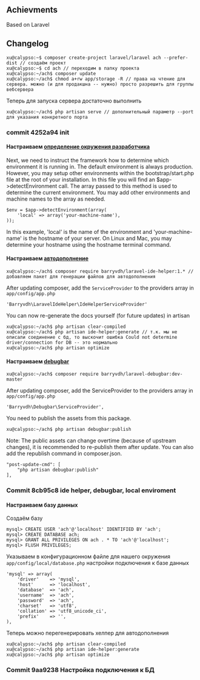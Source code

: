 ## Achievments

Based on Laravel

## Changelog

    xu@calypso:~$ composer create-project laravel/laravel ach --prefer-dist // создаём проект
    xu@calypso:~$ cd ach // переходим в папку проекта
    xu@calypso:~/ach$ composer update
    xu@calypso:~/ach$ chmod a+rw app/storage -R // права на чтение для сервера. можно (и для продакшна -- нужно) просто разрешить для группы вебсервера

Теперь для запуска сервера достаточно выполнить 
    
    xu@calypso:~/ach$ php artisan serve // дополнительный параметр --port для указания конкретного порта 

### commit 4252a94 init

#### Настраиваем [определение окружения разработчика](http://laravel.com/docs/configuration#environment-configuration)

Next, we need to instruct the framework how to determine which environment it is running in. The default environment is always production. However, you may setup other environments within the bootstrap/start.php file at the root of your installation. In this file you will find an $app->detectEnvironment call. The array passed to this method is used to determine the current environment. You may add other environments and machine names to the array as needed.
    
    $env = $app->detectEnvironment(array(
        'local' => array('your-machine-name'),
    ));
    
In this example, 'local' is the name of the environment and 'your-machine-name' is the hostname of your server. On Linux and Mac, you may determine your hostname using the hostname terminal command.

#### Настраиваем [автодополнение](https://github.com/barryvdh/laravel-ide-helper)

    xu@calypso:~/ach$ composer require barryvdh/laravel-ide-helper:1.* // добавляем пакет для генерации файлов для автодополнения

After updating composer, add the `ServiceProvider` to the providers array in `app/config/app.php`

    'Barryvdh\LaravelIdeHelper\IdeHelperServiceProvider'
    
You can now re-generate the docs yourself (for future updates) in artisan

    xu@calypso:~/ach$ php artisan clear-compiled
    xu@calypso:~/ach$ php artisan ide-helper:generate // т.к. мы не описали соединение с бд, то выскочит ошибка Could not determine driver/connection for DB -- это нормально
    xu@calypso:~/ach$ php artisan optimize

#### Настраиваем [debugbar](https://github.com/barryvdh/laravel-debugbar)

    xu@calypso:~/ach$ composer require barryvdh/laravel-debugbar:dev-master

After updating composer, add the ServiceProvider to the providers array in `app/config/app.php`

    'Barryvdh\Debugbar\ServiceProvider',

You need to publish the assets from this package.

    xu@calypso:~/ach$ php artisan debugbar:publish

Note: The public assets can change overtime (because of upstream changes), it is recommended to re-publish them after update. You can also add the republish command in composer.json.

    "post-update-cmd": [
        "php artisan debugbar:publish"
    ],
  
### Commit 8cb95c8 ide helper, debugbar, local enviroment

#### Настраиваем базу данных

Создаём базу

    mysql> CREATE USER 'ach'@'localhost' IDENTIFIED BY 'ach';
    mysql> CREATE DATABASE ach;
    mysql> GRANT ALL PRIVILEGES ON ach . * TO 'ach'@'localhost';
    mysql> FLUSH PRIVILEGES;
    
Указываем в конфигурационном файле для нашего окружения `app/config/local/database.php` настройки подключения к базе данных

    'mysql' => array(
        'driver'    => 'mysql',
        'host'      => 'localhost',
        'database'  => 'ach',
        'username'  => 'ach',
        'password'  => 'ach',
        'charset'   => 'utf8',
        'collation' => 'utf8_unicode_ci',
        'prefix'    => '',
    ),
    
Теперь можно перегенерировать хелпер для автодополнения

    xu@calypso:~/ach$ php artisan clear-compiled
    xu@calypso:~/ach$ php artisan ide-helper:generate
    xu@calypso:~/ach$ php artisan optimize
    
### Commit 9aa9238 Настройка подключения к БД

    